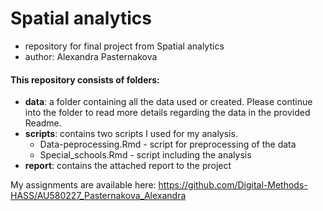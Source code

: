 # Spatial analytics
- repository for final project from Spatial analytics
- author: Alexandra Pasternakova

#### This repository consists of folders:
- **data**: a folder containing all the data used or created. Please continue into the folder to read more details regarding the data in the provided Readme. 
- **scripts**: contains two scripts I used for my analysis.  
   - Data-peprocessing.Rmd - script for preprocessing of the data
   - Special_schools.Rmd - script including the analysis
- **report**: contains the attached report to the project


My assignments are available here: https://github.com/Digital-Methods-HASS/AU580227_Pasternakova_Alexandra
